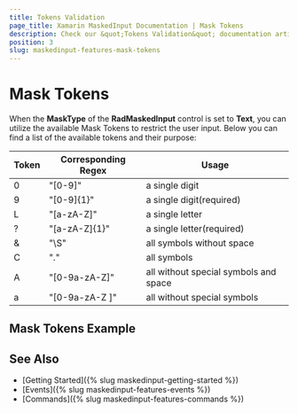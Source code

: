 ```yaml
---
title: Tokens Validation
page_title: Xamarin MaskedInput Documentation | Mask Tokens
description: Check our &quot;Tokens Validation&quot; documentation article for Telerik MaskedInput for Xamarin control.
position: 3
slug: maskedinput-features-mask-tokens
---
```


# Mask Tokens

When the **MaskType** of the **RadMaskedInput** control is set to **Text**, you can utilize the available Mask Tokens to restrict the user input. Below you can find a list of the available tokens and their purpose:

Token | Corresponding Regex | Usage
---|---|---
0 | "[0-9]" | a single digit
9 | "[0-9]{1}" | a single digit(required)
L | "[a-zA-Z]" | a single letter
? | "[a-zA-Z]{1}" | a single letter(required)
& | "\S" | all symbols without space
C | "." | all symbols
A | "[0-9a-zA-Z]" | all without special symbols and space
a | "[0-9a-zA-Z ]" | all without special symbols

## Mask Tokens Example

<snippet id='maskedinput-gettingstarted-text-xaml'/>  

## See Also

* [Getting Started]({% slug maskedinput-getting-started %})
* [Events]({% slug maskedinput-features-events %})
* [Commands]({% slug maskedinput-features-commands %})
